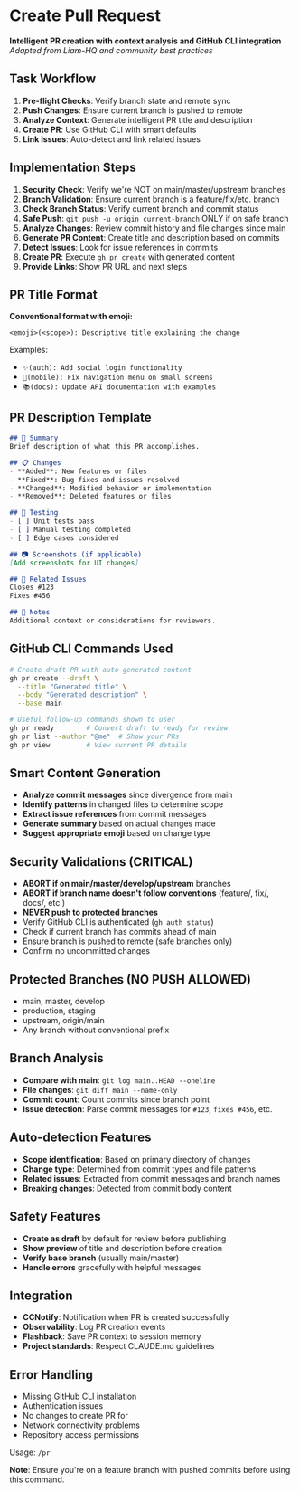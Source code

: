 # Create Pull Request

**Intelligent PR creation with context analysis and GitHub CLI integration**
*Adapted from Liam-HQ and community best practices*

## Task Workflow
1. **Pre-flight Checks**: Verify branch state and remote sync
2. **Push Changes**: Ensure current branch is pushed to remote
3. **Analyze Context**: Generate intelligent PR title and description
4. **Create PR**: Use GitHub CLI with smart defaults
5. **Link Issues**: Auto-detect and link related issues

## Implementation Steps
1. **Security Check**: Verify we're NOT on main/master/upstream branches
2. **Branch Validation**: Ensure current branch is a feature/fix/etc. branch
3. **Check Branch Status**: Verify current branch and commit status
4. **Safe Push**: `git push -u origin current-branch` ONLY if on safe branch
5. **Analyze Changes**: Review commit history and file changes since main
6. **Generate PR Content**: Create title and description based on commits
7. **Detect Issues**: Look for issue references in commits
8. **Create PR**: Execute `gh pr create` with generated content
9. **Provide Links**: Show PR URL and next steps

## PR Title Format
**Conventional format with emoji:**
```
<emoji>(<scope>): Descriptive title explaining the change
```

Examples:
- `✨(auth): Add social login functionality`
- `🐛(mobile): Fix navigation menu on small screens`
- `📚(docs): Update API documentation with examples`

## PR Description Template
```markdown
## 🎯 Summary
Brief description of what this PR accomplishes.

## 📋 Changes
- **Added**: New features or files
- **Fixed**: Bug fixes and issues resolved  
- **Changed**: Modified behavior or implementation
- **Removed**: Deleted features or files

## 🧪 Testing
- [ ] Unit tests pass
- [ ] Manual testing completed
- [ ] Edge cases considered

## 📷 Screenshots (if applicable)
[Add screenshots for UI changes]

## 🔗 Related Issues
Closes #123
Fixes #456

## 📝 Notes
Additional context or considerations for reviewers.
```

## GitHub CLI Commands Used
```bash
# Create draft PR with auto-generated content
gh pr create --draft \
  --title "Generated title" \
  --body "Generated description" \
  --base main

# Useful follow-up commands shown to user
gh pr ready        # Convert draft to ready for review
gh pr list --author "@me"  # Show your PRs
gh pr view         # View current PR details
```

## Smart Content Generation
- **Analyze commit messages** since divergence from main
- **Identify patterns** in changed files to determine scope
- **Extract issue references** from commit messages
- **Generate summary** based on actual changes made
- **Suggest appropriate emoji** based on change type

## Security Validations (CRITICAL)
- **ABORT if on main/master/develop/upstream** branches
- **ABORT if branch name doesn't follow conventions** (feature/, fix/, docs/, etc.)
- **NEVER push to protected branches**
- Verify GitHub CLI is authenticated (`gh auth status`)
- Check if current branch has commits ahead of main
- Ensure branch is pushed to remote (safe branches only)
- Confirm no uncommitted changes

## Protected Branches (NO PUSH ALLOWED)
- main, master, develop
- production, staging  
- upstream, origin/main
- Any branch without conventional prefix

## Branch Analysis
- **Compare with main**: `git log main..HEAD --oneline`
- **File changes**: `git diff main --name-only`
- **Commit count**: Count commits since branch point
- **Issue detection**: Parse commit messages for `#123`, `fixes #456`, etc.

## Auto-detection Features
- **Scope identification**: Based on primary directory of changes
- **Change type**: Determined from commit types and file patterns
- **Related issues**: Extracted from commit messages and branch names
- **Breaking changes**: Detected from commit body content

## Safety Features
- **Create as draft** by default for review before publishing
- **Show preview** of title and description before creation
- **Verify base branch** (usually main/master)
- **Handle errors** gracefully with helpful messages

## Integration
- **CCNotify**: Notification when PR is created successfully
- **Observability**: Log PR creation events
- **Flashback**: Save PR context to session memory
- **Project standards**: Respect CLAUDE.md guidelines

## Error Handling
- Missing GitHub CLI installation
- Authentication issues
- No changes to create PR for
- Network connectivity problems
- Repository access permissions

Usage: `/pr`

**Note**: Ensure you're on a feature branch with pushed commits before using this command.